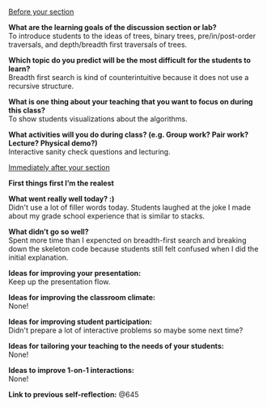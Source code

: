 <ins>Before your section</ins>  
  
**What are the learning goals of the discussion section or lab?**  
  To introduce students to the ideas of trees, binary trees, pre/in/post-order traversals, and depth/breadth first traversals of trees.
  
**Which topic do you predict will be the most difficult for the students to learn?**  
  Breadth first search is kind of counterintuitive because it does not use a recursive structure.
  
**What is one thing about your teaching that you want to focus on during this class?**  
  To show students visualizations about the algorithms.
  
**What activities will you do during class? (e.g. Group work? Pair work? Lecture? Physical demo?)**  
  Interactive sanity check questions and lecturing.
  
  
<ins>Immediately after your section</ins>  
  
**First things first I’m the realest**  
  
**What went really well today? :)**  
  Didn't use a lot of filler words today.
  Students laughed at the joke I made about my grade school experience that is similar to stacks.
  
**What didn’t go so well?**  
  Spent more time than I expencted on breadth-first search and breaking down the skeleton code because students still felt confused when I did the initial explanation.
  
**Ideas for improving your presentation:**  
  Keep up the presentation flow.
  
**Ideas for improving the classroom climate:**  
  None!
  
**Ideas for improving student participation:**  
  Didn't prepare a lot of interactive problems so maybe some next time?
  
**Ideas for tailoring your teaching to the needs of your students:**  
  None!
  
**Ideas to improve 1-on-1 interactions:**  
  None!
  
**Link to previous self-reflection:**
  @645